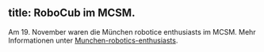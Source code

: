 title: RoboCub im MCSM.
---
Am 19. November waren die M&uuml;nchen robotice enthusiasts im MCSM. Mehr Informationen
unter  [Munchen-robotics-enthusiasts](http://www.meetup.com/Munchen-robotics-enthusiasts/events/217305042/).


